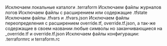 Исключаем локальные каталоги .terraform
Исключаем файлы журналов логов 
Исключаем файлы с расширением или содержащие .tfstate
Исключаем файлы .tfvars и .tfvars.json
Исключаем файлы переопределения с расширением override.tf, override.tf.json, а так-же содержащие в своем названии любые символы но заканчивающиеся на _override.tf и override.tf.json
Исключаем файлы конфигурации: .terraformrc и terraform.rc
